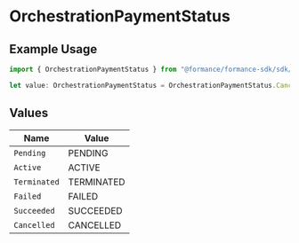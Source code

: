 # OrchestrationPaymentStatus

## Example Usage

```typescript
import { OrchestrationPaymentStatus } from "@formance/formance-sdk/sdk/models/shared";

let value: OrchestrationPaymentStatus = OrchestrationPaymentStatus.Cancelled;
```

## Values

| Name         | Value        |
| ------------ | ------------ |
| `Pending`    | PENDING      |
| `Active`     | ACTIVE       |
| `Terminated` | TERMINATED   |
| `Failed`     | FAILED       |
| `Succeeded`  | SUCCEEDED    |
| `Cancelled`  | CANCELLED    |